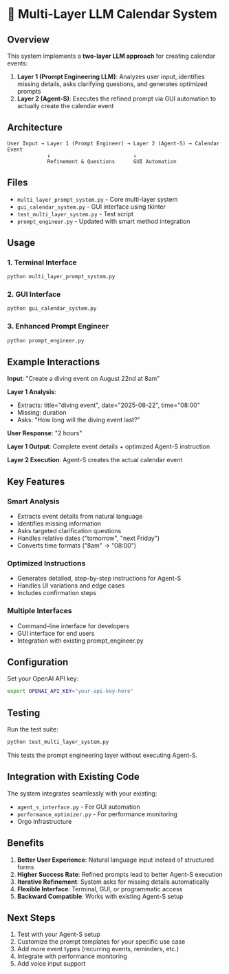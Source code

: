 # 🎯 Multi-Layer LLM Calendar System

## Overview
This system implements a **two-layer LLM approach** for creating calendar events:

1. **Layer 1 (Prompt Engineering LLM)**: Analyzes user input, identifies missing details, asks clarifying questions, and generates optimized prompts
2. **Layer 2 (Agent-S)**: Executes the refined prompt via GUI automation to actually create the calendar event

## Architecture

```
User Input → Layer 1 (Prompt Engineer) → Layer 2 (Agent-S) → Calendar Event
             ↓                           ↓
             Refinement & Questions      GUI Automation
```

## Files

- `multi_layer_prompt_system.py` - Core multi-layer system
- `gui_calendar_system.py` - GUI interface using tkinter
- `test_multi_layer_system.py` - Test script
- `prompt_engineer.py` - Updated with smart method integration

## Usage

### 1. Terminal Interface
```bash
python multi_layer_prompt_system.py
```

### 2. GUI Interface
```bash
python gui_calendar_system.py
```

### 3. Enhanced Prompt Engineer
```bash
python prompt_engineer.py
```

## Example Interactions

**Input**: "Create a diving event on August 22nd at 8am"

**Layer 1 Analysis**:
- Extracts: title="diving event", date="2025-08-22", time="08:00"
- Missing: duration
- Asks: "How long will the diving event last?"

**User Response**: "2 hours"

**Layer 1 Output**: Complete event details + optimized Agent-S instruction

**Layer 2 Execution**: Agent-S creates the actual calendar event

## Key Features

### Smart Analysis
- Extracts event details from natural language
- Identifies missing information
- Asks targeted clarification questions
- Handles relative dates ("tomorrow", "next Friday")
- Converts time formats ("8am" → "08:00")

### Optimized Instructions
- Generates detailed, step-by-step instructions for Agent-S
- Handles UI variations and edge cases
- Includes confirmation steps

### Multiple Interfaces
- Command-line interface for developers
- GUI interface for end users
- Integration with existing prompt_engineer.py

## Configuration

Set your OpenAI API key:
```bash
export OPENAI_API_KEY="your-api-key-here"
```

## Testing

Run the test suite:
```bash
python test_multi_layer_system.py
```

This tests the prompt engineering layer without executing Agent-S.

## Integration with Existing Code

The system integrates seamlessly with your existing:
- `agent_s_interface.py` - For GUI automation
- `performance_optimizer.py` - For performance monitoring
- Orgo infrastructure

## Benefits

1. **Better User Experience**: Natural language input instead of structured forms
2. **Higher Success Rate**: Refined prompts lead to better Agent-S execution
3. **Iterative Refinement**: System asks for missing details automatically
4. **Flexible Interface**: Terminal, GUI, or programmatic access
5. **Backward Compatible**: Works with existing Agent-S setup

## Next Steps

1. Test with your Agent-S setup
2. Customize the prompt templates for your specific use case
3. Add more event types (recurring events, reminders, etc.)
4. Integrate with performance monitoring
5. Add voice input support
